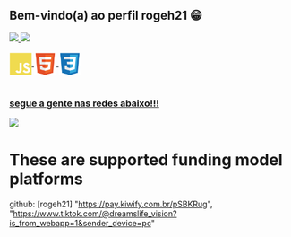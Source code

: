 ## Bem-vindo(a) ao perfil rogeh21 😁
 
   <a href="https://github.com/rogeh21">
   <img height="180em" src="https://github-readme-stats.vercel.app/api?username=rogeh21&show_icons=true&theme=neon&include_all_commits=true&count_private=true"/>
   <img height="180em" src="https://github-readme-stats.vercel.app/api/top-langs/?username=rogeh21&layout=compact&langs_count=6&theme=tokyonight"/></div>
    
           
          
<div style="display: inline_block"><br>
  <img align="center" alt="Js" midnight-purple="30" width="40" src="https://raw.githubusercontent.com/devicons/devicon/master/icons/javascript/javascript-plain.svg">
  <img align="center" alt="HTML" midnight-purplet="30" width="40" src="https://raw.githubusercontent.com/devicons/devicon/master/icons/html5/html5-original.svg">
  <img align="center" alt="CSS" midnight-purple="30" width="40" src="https://raw.githubusercontent.com/devicons/devicon/master/icons/css3/css3-original.svg">
</div>
 
<br>
 
### segue a gente nas redes abaixo!!!
 
<div> 
  
  <a href="https://instagram.com/dreamslife_vision" target="_blank"><img src="https://img.shields.io/badge/-Instagram-%23E4405F?style=for-the-badge&logo=instagram&logoColor=white" target="_blank"></a>
 

           
     
# These are supported funding model platforms

github: [rogeh21]
    "https://pay.kiwify.com.br/pSBKRug",
   "https://www.tiktok.com/@dreamslife_vision?is_from_webapp=1&sender_device=pc" 
     
